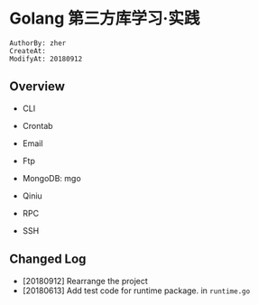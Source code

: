 Golang 第三方库学习·实践
=======================
```
AuthorBy: zher
CreateAt:
ModifyAt: 20180912
```

## Overview

- CLI

- Crontab

- Email

- Ftp

- MongoDB: mgo

- Qiniu

- RPC

- SSH

## Changed Log

- [20180912] Rearrange the project
- [20180613] Add test code for runtime package. in `runtime.go`
